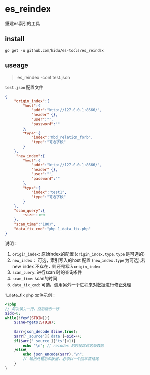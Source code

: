 es_reindex
===
重建es索引的工具


## install

```
go get -u github.com/hidu/es-tools/es_reindex
```

## useage

>es_reindex -conf test.json


`test.json` 配置文件
```json
{
    "origin_index":{
        "host":{
            "addr":"http://127.0.0.1:8666/",
            "header":{},
            "user":"",
            "password":""
        },
        "type":{
            "index":"mbd_relation_forb",
            "type":"可选字段"
        }
    },
     "new_index":{
        "host":{
            "addr":"http://127.0.0.1:8666/",
            "header":{},
            "user":"",
            "password":""
        },
        "type":{
            "index":"test1",
            "type":"可选字段"
        }
    },
    "scan_query":{
        "size":100
    },
    "scan_time":"180s",
    "data_fix_cmd":"php 1_data_fix.php"
}
```

说明：  
1. `origin_index`: 原始index的配置 (`origin_index.type.type` 是可选的)  
2. `new_index`： 可选，索引写入的host 配置 (`new_index.type` 为可选),若new_index 不存在，则还是写入`origin_index`
3. `scan_query`: 进行scan 时的查询条件
4. `scan_time`: scan的时间
5. `data_fix_cmd`: 可选，调用另外一个进程来对数据进行修正处理


1_data_fix.php 文件示例：

```php
<?php
// 每次读入一行，然后输出一行
$idx=0;
while(!feof(STDIN)){
    $line=fgets(STDIN);
    
    $arr=json_decode($line,true);
    $arr['_source']['data']=$idx++;
    if($arr['_source']['ts']<1){
        echo "\n"; // reindex 的时候跳过这条数据
    }else{
        echo json_encode($arr)."\n";
        // 输出处理后的数据，必须以一个回车符结尾
    }
}
```
